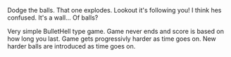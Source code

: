 
Dodge the balls.
That one explodes.
Lookout it's following you!
I think hes confused.
It's a wall... Of balls?

Very simple BulletHell type game.
Game never ends and score is based on how long you last.
Game gets progressivly harder as time goes on.
New harder balls are introduced as time goes on.
